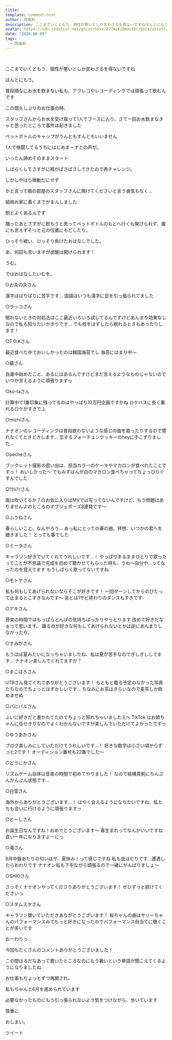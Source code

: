 ```yaml
---
title: 𓂃 
template: comment.html
author: 西條和
description: ここまでいくともう、相性が悪いとしか言わざるを得ないですねほんとにもう。普段頑なにお水を飲まない私も、アフレコやレコーディングでは頑張って...
avatar: https://cdn.jsdelivr.net/gh/zzzhxxx/227WiKi@master/docs/assets/photo/avatar/nagomi.jpg
date: "2020-06-09"
tags:
  - 西條和
---
```




  ﻿



















ここまでいくともう、相性が悪いとしか言わざるを得ないですね









ほんとにもう。


























普段頑なにお水を飲まない私も、アフレコやレコーディングでは頑張って飲むんです











この間久しぶりのお仕事の時、

スタッフさんからお水を受け取って1人でブースに入り、さて一回お水飲まなきゃと思ったところで事件は起きました

















ペットボトルのキャップがうんともすんともいいません















1人で格闘してるうちにはじめまーすとの声が。










いったん諦めそのままスタート














しばらくしてさすがに喉がぱさぱさしてきたので再チャレンジ。









しかしやはり微動だにせず












かと言って隣の部屋のスタッフさんに開けてくださいと言う勇気もなく…




結局お家に着くまでがまんしました













割とよくあるんです










踊ったあとさすがに飲もうと思ってペットボトルのもとへ行くも開けられず、誰にも言えずそっと元の位置にもどしたり。



















ひっそり戦い、ひっそり負けたおはなしでした。



















あ、何回も言いますが炭酸は開けられます！


うむ。















ではおはなしたいむを。












○お灸の灸さん

漢字はばりばりに苦手です…
国語はいつも漢字に足を引っ張られてました



○ラッコさん

眠れないときの対処法はここ最近いろいろ試してるんですけどあんまり効果なしなので私も知りたいかぎりです…
でも枕をはずしたら眠れるときもあったりします！



○T.O.Kさん

最近食べた中でおいしかったのは韓国海苔でし
海苔にはまり中〜



○瘡さん

自粛中始めたこと、あるにはあるんですけどまだ言えるようなものじゃないのでいつか言えるように頑張りますっ


○ko-taさん

計算中で1番印象に残ってるのはやっぱり10万円企画ですかね
ロケバスに長く乗れるロケがすきでふ



○michiさん

ナナオンのレコーディングは普段歌わないような感じの曲を歌ったりするので慣れなくてどきどきします…
恋するフォーチュンクッキーのheyに手こずりました…


○pecheさん

ブックレット撮影の思い出は、担当カラーのケーキやマカロンが食べれたことですっ！
おいしかった〜
でもみずはんが白のマカロン食べちゃってちょっぴりぐすんでした




○ﾜﾀﾙｱｲさん

風は吹いてるか？のお気に入りはMVでは写ってないんですけど、もう問題はありませんよのところのオブジェポーズ8連発です〜



○ふうねさん

春らしいこと、なんやろう…
あっ私にとっての春の曲。拝啓、いつかの君へを聴きました！
とっても春でした



○ミータさん

キャラソン好きでいてくれてうれしいです…！
やっぱりまるままひとりで歌ったってことが不思議で完成を初めて聴かせてもらった時も、うわ〜自分や…ってなったのを覚えてます
もうしばらく歌ってないですね



○モトヤさん

私も何もしてあげられないならそこが好きです！
一回ターンしてからのぴたって止まるとこすきなんです〜
あとは1サビ終わりのダンスもすきです



○アキさん

音楽の時間ではもっぱらとんぼの気持ちばっかりやっとります
改めて好きだなぁって思います。
踊るのが好きな何もしてあげられないとかは逆にあんまりしなかったり。


○すみかさん

もうほぼ夏みたいになっちゃいましたね、私は夏が苦手なのでぎしぎししてます…
ナナオン楽しんでくれてますか？


○まこはろさん

UTBさん見てくれてありがとうございます！
もともと載る予定のなかった写真たちなのでちょっとはずかしいです…
ちなみにお茶はきらいなので麦茶しか飲めませぬ


○パにパルさん

ふいに好きだと書かれてたのでちょっと照れちゃいましたえへ
TikTok はお姉ちゃんに任せきりなのでよくわかんないですが楽しんでいただけてよかったですっ


○ゆうあかさん

ブログ楽しみにしていただけてうれしいです…！
好きな数字は小さい頃からずっと2です！
オーディション番号も22番でした〜



○どうにかさん

リズムゲーム自体は音楽の時間で初めてやりました！
なので結構真剣にちんぷんかんぷん状態です…


○白雪さん

海外からありがとうございます…！
はやく会えるようになりたいですね、私たちも会いに行けるように頑張りますっ



○とーしさん

お誕生日なんですね！おめでとうございます〜
春生まれってなんかいいですね
良い一年になりますよーにっ


○滝さん

8月中盤あたりの匂いはザ、夏休み！って感じですね
私も虫はむりです…遭遇したらおわりです
ナナオン私も下手ながら頑張るので一緒にがんばりましょ〜



○SHIOさん

さっそくナナオンやってくださりありがとうございます！
ぜひずっと続けてくださいっ


○スタムスタさん

キャラソン聴いていただきありがとうございます！
桜ちゃんの曲はサリーちゃんのパフォーマンスみてもっと好きになったのでパフォーマンス目当てに聴くことが多いです















おーわりっ


















今回もたくさんのコメントありがとうございました！















この間はるだなあって書いたところなのにもう暑いという単語が聞こえてくるようになりましたね











お仕事もちょっとずつ再開され、

私もちゃんと6月を進められています




















必要なかったものにもう引っ張られないよう気をつけながら、歩いています




慎重に


















おしまい。


ツイート



